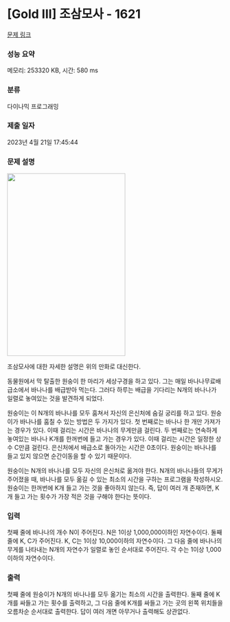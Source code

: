 # [Gold III] 조삼모사 - 1621 

[문제 링크](https://www.acmicpc.net/problem/1621) 

### 성능 요약

메모리: 253320 KB, 시간: 580 ms

### 분류

다이나믹 프로그래밍

### 제출 일자

2023년 4월 21일 17:45:44

### 문제 설명

<p><img alt="" height="424" src="https://www.acmicpc.net/upload/201004/cscc.PNG" width="275"></p>

<p>조삼모사에 대한 자세한 설명은 위의 만화로 대신한다.</p>

<p>동물원에서 막 탈출한 원숭이 한 마리가 세상구경을 하고 있다. 그는 매일 바나나무료배급소에서 바나나를 배급받아 먹는다. 그러다 하루는 배급을 기다리는 N개의 바나나가 일렬로 놓여있는 것을 발견하게 되었다.</p>

<p>원숭이는 이 N개의 바나나를 모두 훔쳐서 자신의 은신처에 숨길 궁리를 하고 있다. 원숭이가 바나나를 훔칠 수 있는 방법은 두 가지가 있다. 첫 번째로는 바나나 한 개만 가져가는 경우가 있다. 이때 걸리는 시간은 바나나의 무게만큼 걸린다. 두 번째로는 연속하게 놓여있는 바나나 K개를 한꺼번에 들고 가는 경우가 있다. 이때 걸리는 시간은 일정한 상수 C만큼 걸린다. 은신처에서 배급소로 돌아가는 시간은 0초이다. 원숭이는 바나나를 들고 있지 않으면 순간이동을 할 수 있기 때문이다.</p>

<p>원숭이는 N개의 바나나를 모두 자신의 은신처로 옮겨야 한다. N개의 바나나들의 무게가 주어졌을 때, 바나나를 모두 옮길 수 있는 최소의 시간을 구하는 프로그램을 작성하시오. 원숭이는 한꺼번에 K개 들고 가는 것을 좋아하지 않는다. 즉, 답이 여러 개 존재하면, K개 들고 가는 횟수가 가장 적은 것을 구해야 한다는 뜻이다.</p>

### 입력 

 <p>첫째 줄에 바나나의 개수 N이 주어진다. N은 1이상 1,000,000이하인 자연수이다. 둘째 줄에 K, C가 주어진다. K, C는 1이상 10,000이하의 자연수이다. 그 다음 줄에 바나나의 무게를 나타내는 N개의 자연수가 일렬로 놓인 순서대로 주어진다. 각 수는 1이상 1,000이하의 자연수이다.</p>

### 출력 

 <p>첫째 줄에 원숭이가 N개의 바나나를 모두 옮기는 최소의 시간을 출력한다. 둘째 줄에 K개를 싸들고 가는 횟수를 출력하고, 그 다음 줄에 K개를 싸들고 가는 곳의 왼쪽 위치들을 오름차순 순서대로 출력한다. 답이 여러 개면 아무거나 출력해도 상관없다.</p>

